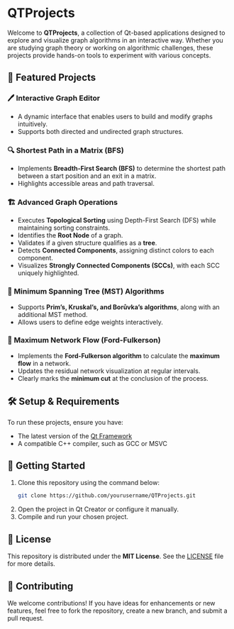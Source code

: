 # QTProjects

Welcome to **QTProjects**, a collection of Qt-based applications designed to explore and visualize graph algorithms in an interactive way. Whether you are studying graph theory or working on algorithmic challenges, these projects provide hands-on tools to experiment with various concepts.

## 🌟 Featured Projects

### 🖊️ Interactive Graph Editor  
- A dynamic interface that enables users to build and modify graphs intuitively.  
- Supports both directed and undirected graph structures.  

### 🔍 Shortest Path in a Matrix (BFS)  
- Implements **Breadth-First Search (BFS)** to determine the shortest path between a start position and an exit in a matrix.  
- Highlights accessible areas and path traversal.  

### 🏗️ Advanced Graph Operations  
- Executes **Topological Sorting** using Depth-First Search (DFS) while maintaining sorting constraints.  
- Identifies the **Root Node** of a graph.  
- Validates if a given structure qualifies as a **tree**.  
- Detects **Connected Components**, assigning distinct colors to each component.  
- Visualizes **Strongly Connected Components (SCCs)**, with each SCC uniquely highlighted.  

### 🔗 Minimum Spanning Tree (MST) Algorithms  
- Supports **Prim’s, Kruskal’s, and Borůvka’s algorithms**, along with an additional MST method.  
- Allows users to define edge weights interactively.  

### 🌊 Maximum Network Flow (Ford-Fulkerson)  
- Implements the **Ford-Fulkerson algorithm** to calculate the **maximum flow** in a network.  
- Updates the residual network visualization at regular intervals.  
- Clearly marks the **minimum cut** at the conclusion of the process.  

## 🛠️ Setup & Requirements  
To run these projects, ensure you have:  
- The latest version of the [Qt Framework](https://www.qt.io/download)  
- A compatible C++ compiler, such as GCC or MSVC  

## 🚀 Getting Started  
1. Clone this repository using the command below:  
   ```sh
   git clone https://github.com/yourusername/QTProjects.git
   ```  
2. Open the project in Qt Creator or configure it manually.  
3. Compile and run your chosen project.  

## 📄 License  
This repository is distributed under the **MIT License**. See the [LICENSE](LICENSE) file for more details.  

## 🤝 Contributing  
We welcome contributions! If you have ideas for enhancements or new features, feel free to fork the repository, create a new branch, and submit a pull request.

